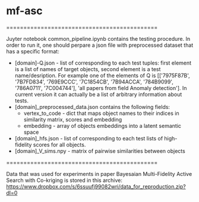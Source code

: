 # mf-asc
============================================

Juyter notebook common_pipeline.ipynb contains the testing procedure. 
In order to run it, one should perpare a json file with preprocessed dataset that has a specific format:

* [domain]-Q.json - list of corresponding to each test tuples: first element is a list of names of target objects, second element is a test name/desription.
	For example one of the elements of Q is [['7975F87B', '7B7FD834', '769E9CCC', '7C1854CB', '7B94ACCA', '784B9099', '786A0711', '7C004744'], 'all papers from field Anomaly detection']. In current version it can actually be a list of arbitrary information about tests.
* [domain]_preprocessed_data.json contains the following fields:
	* vertex_to_code - dict that maps object names to their indices in similarity matrix, scores and embedding
	* embedding - array of objects embeddings into a latent semantic space
* [domain]_hfs.json - list of corresponding to each test lists of high-fidelity scores for all objects.
* [domain]_V_sims.npy - matrix of pairwise similarities between objects


============================================

Data that was used for experiments in paper Bayesaian Multi-Fidelity Active Search with Co-kriging is stored in this archive: https://www.dropbox.com/s/6ssuufj99082wri/data_for_reproduction.zip?dl=0
